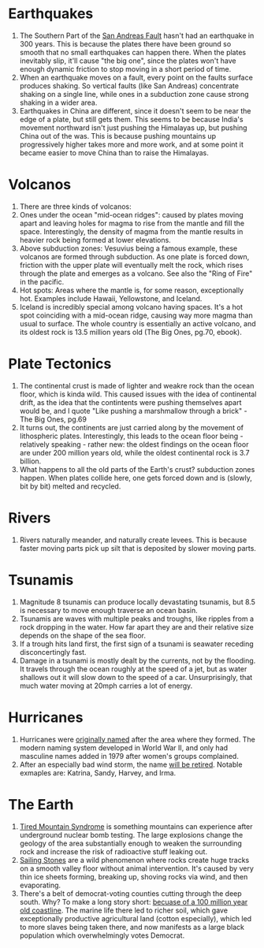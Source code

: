 # Earthquakes
1. The Southern Part of the [San Andreas Fault](https://en.wikipedia.org/wiki/San_Andreas_Fault#The_next_%22Big_One%22) hasn't had an earthquake in 300 years.
This is because the plates there have been ground so smooth that no small earthquakes can happen there. When the plates inevitably slip, it'll cause "the big one",
since the plates won't have enough dynamic friction to stop moving in a short period of time.
1. When an earthquake moves on a fault, every point on the faults surface produces shaking. So vertical faults (like San Andreas) concentrate shaking on a single line, while ones in a subduction zone cause strong shaking in a wider area.
1. Earthquakes in China are different, since it doesn't seem to be near the edge of a plate, but still gets them. This seems to be because India's movement northward isn't just pushing the Himalayas up, but pushing China out of the was. This is because pushing mountains up progressively higher takes more and more work, and at some point it became easier to move China than to raise the Himalayas.

# Volcanos
1. There are three kinds of volcanos:
  1. Ones under the ocean "mid-ocean ridges": caused by plates moving apart and leaving holes for magma to rise from the mantle and fill the space. Interestingly, the density of magma from the mantle results in heavier rock being formed at lower elevations.
  1. Above subduction zones: Vesuvius being a famous example, these volcanos are formed through subduction. As one plate is forced down, friction with the upper plate will eventually melt the rock, which rises through the plate and emerges as a volcano. See also the "Ring of Fire" in the pacific.
  1. Hot spots: Areas where the mantle is, for some reason, exceptionally hot. Examples include Hawaii, Yellowstone, and Iceland.
1. Iceland is incredibly special among volcano having spaces. It's a hot spot coinciding with a mid-ocean ridge, causing way more magma than usual to surface. The whole country is essentially an active volcano, and its oldest rock is 13.5 million years old (The Big Ones, pg.70, ebook).

# Plate Tectonics
1. The continental crust is made of lighter and weakre rock than the ocean floor, which is kinda wild. This caused issues with the idea of continental drift, as the idea that the contintents were pushing themselves apart would be, and I quote "Like pushing a marshmallow through a brick" - The Big Ones, pg.69
1. It turns out, the continents are just carried along by the movement of lithospheric plates. Interestingly, this leads to the ocean floor being - relatively speaking - rather new: the oldest findings on the ocean floor are under 200 million years old, while the oldest continental rock is 3.7 billion.
1. What happens to all the old parts of the Earth's crust? subduction zones happen. When plates collide here, one gets forced down and is (slowly, bit by bit) melted and recycled.

# Rivers
1. Rivers naturally meander, and naturally create levees. This is because faster moving parts pick up silt that is deposited by slower moving parts.

# Tsunamis
1. Magnitude 8 tsunamis can produce locally devastating tsunamis, but 8.5 is necessary to move enough traverse an ocean basin.
1. Tsunamis are waves with multiple peaks and troughs, like ripples from a rock dropping in the water. How far apart they are and their relative size depends on the shape of the sea floor.
1. If a trough hits land first, the first sign of a tsunami is seawater receding disconcertingly fast.
1. Damage in a tsunami is mostly dealt by the currents, not by the flooding. It travels through the ocean roughly at the speed of a jet, but as water shallows out it will slow down to the speed of a car. Unsurprisingly, that much water moving at 20mph carries a lot of energy.

# Hurricanes
1. Hurricanes were [originally named](https://www.britannica.com/story/how-are-hurricanes-and-typhoons-named) after the area where they formed. The modern naming system developed in World War II, and only had masculine names added in 1979 after women's groups complained.
1. After an especially bad wind storm, the name [will be retired](https://www.britannica.com/story/how-are-hurricanes-and-typhoons-named). Notable exmaples are: Katrina, Sandy, Harvey, and Irma.

# The Earth
1. [Tired Mountain Syndrome](https://en.wikipedia.org/wiki/Tired_mountain_syndrome) is something mountains can experience after underground nuclear bomb testing. The large explosions change the geology of the area substantially enough to weaken the surrounding rock and increase the risk of radioactive stuff leaking out.
1. [Sailing Stones](https://en.wikipedia.org/wiki/Sailing_stones) are a wild phenomenon where rocks create huge tracks on a smooth valley floor without animal intervention. It's caused by very thin ice sheets forming, breaking up, shoving rocks via wind, and then evaporating.
1. There's a belt of democrat-voting counties cutting through the deep south. Why? To make a long story short: [becuase of a 100 million year old coastline](https://www.deepseanews.com/2012/06/how-presidential-elections-are-impacted-by-a-100-million-year-old-coastline/). The marine life there led to richer soil, which gave exceptionally productive agricultural land (cotton especially), which led to more slaves being taken there, and now manifests as a large black population which overwhelmingly votes Democrat. 

